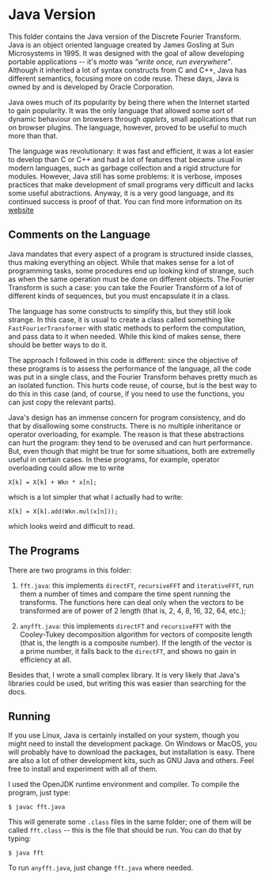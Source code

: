 # Java Version

This folder contains the Java version of the Discrete Fourier Transform. Java is an object oriented language created by James Gosling at Sun Microsystems in 1995. It was designed with the goal of allow developing portable applications -- it's *motto* was *\"write once, run everywhere\"*. Although it inherited a lot of syntax constructs from C and C++, Java has different semantics, focusing more on code reuse. These days, Java is owned by and is developed by Oracle Corporation.

Java owes much of its popularity by being there when the Internet started to gain popularity. It was the only language that allowed some sort of dynamic behaviour on browsers through *applets*, small applications that run on browser plugins. The language, however, proved to be useful to much more than that.

The language was revolutionary: it was fast and efficient, it was a lot easier to develop than C or C++ and had a lot of features that became usual in modern languages, such as garbage collection and a rigid structure for modules. However, Java still has some problems: it is verbose, imposes practices that make development of small programs very difficult and lacks some useful abstractions. Anyway, it is a very good language, and its continued success is proof of that. You can find more information on its [website](https://java.com/)


## Comments on the Language

Java mandates that every aspect of a program is structured inside classes, thus making everything an object. While that makes sense for a lot of programming tasks, some procedures end up looking kind of strange, such as when the same operation must be done on different objects. The Fourier Transform is such a case: you can take the Fourier Transform of a lot of different kinds of sequences, but you must encapsulate it in a class.

The language has some constructs to simplify this, but they still look strange. In this case, it is usual to create a class called something like `FastFourierTransformer` with static methods to perform the computation, and pass data to it when needed. While this kind of makes sense, there should be better ways to do it.

The approach I followed in this code is different: since the objective of these programs is to assess the performance of the language, all the code was put in a single class, and the Fourier Transform behaves pretty much as an isolated function. This hurts code reuse, of course, but is the best way to do this in this case (and, of course, if you need to use the functions, you can just copy the relevant parts).

Java's design has an immense concern for program consistency, and do that by disallowing some constructs. There is no multiple inheritance or operator overloading, for example. The reason is that these abstractions can hurt the program: they tend to be overused and can hurt performance. But, even though that might be true for some situations, both are extremelly useful in certain cases. In these programs, for example, operator overloading could allow me to write

```
X[k] = X[k] + Wkn * x[n];
```

which is a lot simpler that what I actually had to write:

```
X[k] = X[k].add(Wkn.mul(x[n]));
```

which looks weird and difficult to read.


## The Programs

There are two programs in this folder:

1. `fft.java`: this implements `directFT`, `recursiveFFT` and `iterativeFFT`, run them a number of times and compare the time spent running the transforms. The functions here can deal only when the vectors to be transformed are of power of 2 length (that is, 2, 4, 8, 16, 32, 64, etc.);

2. `anyfft.java`: this implements `directFT` and `recursiveFFT` with the Cooley-Tukey decomposition algorithm for vectors of composite length (that is, the length is a composite number). If the length of the vector is a prime number, it falls back to the `directFT`, and shows no gain in efficiency at all.

Besides that, I wrote a small complex library. It is very likely that Java's libraries could be used, but writing this was easier than searching for the docs.


## Running

If you use Linux, Java is certainly installed on your system, though you might need to install the development package. On Windows or MacOS, you will probably have to download the packages, but installation is easy. There are also a lot of other development kits, such as GNU Java and others. Feel free to install and experiment with all of them.

I used the OpenJDK runtime environment and compiler. To compile the program, just type:

```
$ javac fft.java
```

This will generate some `.class` files in the same folder; one of them will be called `fft.class` -- this is the file that should be run. You can do that by typing:

```
$ java fft
```

To run `anyfft.java`, just change `fft.java` where needed.
